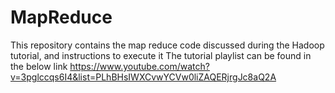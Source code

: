 # MapReduce
This repository contains the map reduce code discussed during the Hadoop tutorial, and instructions to execute it
The tutorial playlist can be found in the below link
https://www.youtube.com/watch?v=3pglccqs6I4&list=PLhBHsIWXCvwYCVw0liZAQERjrgJc8aQ2A

